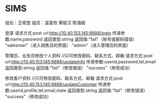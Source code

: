 # SIMS
组长：王晓堂   组员：温富欣  黄聪汉  陈海超 


登录
请求方式:post
url:http://10.40.153.145:8888/login
传递参数:name,password
返回类型:string
返回值:"fail"（账号或密码错误）  "salesman"（进入销售员的界面）  "admin"（进入管理员的界面）


管理员、业务员修改个人资料    //只可修改密码、联系方式、邮箱
请求方式:post
url:http://10.40.153.145:8888/updateInfo
传递参数:userid,password,tel,email
返回类型:string
返回值:"fail"（修改错误）  "success"（修改成功）


修改客户资料    //只可修改密码、联系方式、邮箱
请求方式:post
url:http://10.40.153.145:8888/updateCustomer
传递参数:userid,profile,tel,email,state
返回类型:string
返回值:"fail"（修改错误）  "success"（修改成功）